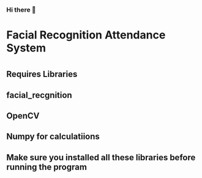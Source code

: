 ### Hi there 👋

<!--
**abhijith1799/abhijith1799** is a ✨ _special_ ✨ repository because its `README.md` (this file) appears on your GitHub profile.

Here are some ideas to get you started:

- 🔭 I’m currently working on ...
- 🌱 I’m currently learning ...
- 👯 I’m looking to collaborate on ...
- 🤔 I’m looking for help with ...
- 💬 Ask me about ...
- 📫 How to reach me: ...
- 😄 Pronouns: ...
- ⚡ Fun fact: ...
-->


<h1>Facial Recognition Attendance System<h1>
<h2>Requires Libraries</h2>
<h2>facial_recgnition</h2>
<h2>OpenCV</h2>
<h2>Numpy for calculatiions</h2>
<h2>Make sure you installed all these libraries before running the program </h2>
